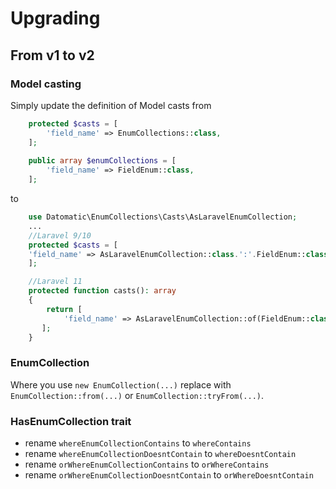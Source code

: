 # Upgrading

## From v1 to v2

### Model casting
Simply update the definition of Model casts from

```php
    protected $casts = [
        'field_name' => EnumCollections::class,
    ];
    
    public array $enumCollections = [
        'field_name' => FieldEnum::class,
    ];
```
to
```php
    use Datomatic\EnumCollections\Casts\AsLaravelEnumCollection;
    ...
    //Laravel 9/10
    protected $casts = [
    'field_name' => AsLaravelEnumCollection::class.':'.FieldEnum::class,
    ];

    //Laravel 11
    protected function casts(): array
    {
        return [
            'field_name' => AsLaravelEnumCollection::of(FieldEnum::class),
       ];
    }
```
### EnumCollection

Where you use `new EnumCollection(...)` replace with `EnumCollection::from(...)` or `EnumCollection::tryFrom(...)`.


### HasEnumCollection trait

- rename `whereEnumCollectionContains` to `whereContains`
- rename `whereEnumCollectionDoesntContain` to `whereDoesntContain`
- rename `orWhereEnumCollectionContains` to `orWhereContains`
- rename `orWhereEnumCollectionDoesntContain` to `orWhereDoesntContain`
